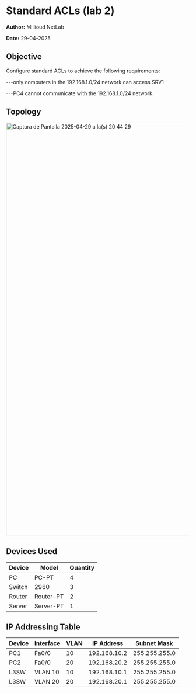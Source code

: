 # Standard ACLs (lab 2)

**Author:** Millioud NetLab  

**Date:** 29-04-2025

## Objective

Configure standard ACLs to achieve the following requirements:

---only computers in the 192.168.1.0/24 network can access SRV1

---PC4 cannot communicate with the 192.168.1.0/24 network.

## Topology

<img width="1132" alt="Captura de Pantalla 2025-04-29 a la(s) 20 44 29" src="https://github.com/user-attachments/assets/896dbd1c-660b-49eb-9332-8bcf9f67fd86" />

## Devices Used

| Device         | Model        | Quantity |
|----------------|--------------|----------|
| PC         | PC-PT         | 4        |
| Switch | 2960         | 3        |
| Router             | Router-PT      | 2        |
| Server             | Server-PT      | 1        |

##  IP Addressing Table

| Device | Interface | VLAN | IP Address     | Subnet Mask       |
|--------|-----------|------|----------------|-------------------|
| PC1    | Fa0/0     | 10   | 192.168.10.2   | 255.255.255.0     |
| PC2    | Fa0/0     | 20   | 192.168.20.2   | 255.255.255.0     |
| L3SW   | VLAN 10   | 10   | 192.168.10.1   | 255.255.255.0     |
| L3SW   | VLAN 20   | 20   | 192.168.20.1   | 255.255.255.0     |



























